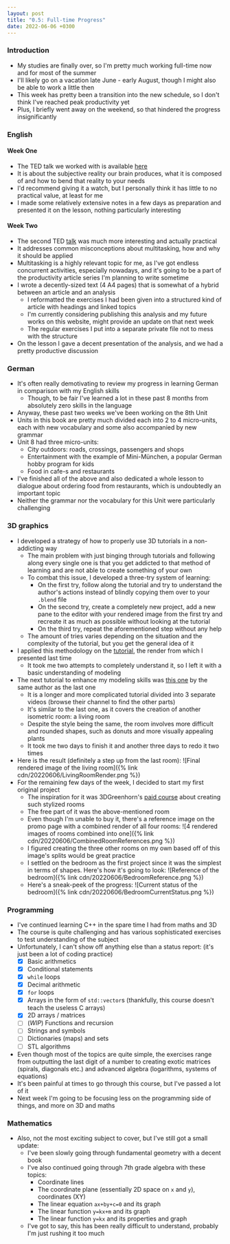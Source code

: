 ```yaml
---
layout: post
title: "0.5: Full-time Progress"
date: 2022-06-06 +0300
---
```


### Introduction

- My studies are finally over, so I'm pretty much working full-time now and for most of the summer
- I'll likely go on a vacation late June - early August, though I might also be able to work a little then
- This week has pretty been a transition into the new schedule, so I don't think I've reached peak productivity yet
- Plus, I briefly went away on the weekend, so that hindered the progress insignificantly

### English

#### Week One

- The TED talk we worked with is available [here](https://www.ted.com/talks/isaac_lidsky_what_reality_are_you_creating_for_yourself)
- It is about the subjective reality our brain produces, what it is composed of and how to bend that reality to your needs
- I'd recommend giving it a watch, but I personally think it has little to no practical value, at least for me
- I made some relatively extensive notes in a few days as preparation and presented it on the lesson, nothing
  particularly interesting

#### Week Two

- The second TED [talk](https://www.ted.com/talks/tim_harford_a_powerful_way_to_unleash_your_natural_creativity/)
  was much more interesting and actually practical
- It addresses common misconceptions about multitasking, how and why it should be applied
- Multitasking is a highly relevant topic for me, as I've got endless concurrent activities, especially nowadays, and
 it's going to be a part of the productivity article series I'm planning to write sometime
- I wrote a decently-sized text (4 A4 pages) that is somewhat of a hybrid between an article and an analysis
  - I reformatted the exercises I had been given into a structured kind of article with headings and linked topics
  - I'm currently considering publishing this analysis and my future works on this website, might provide an update on
    that next week
  - The regular exercises I put into a separate private file not to mess with the structure
- On the lesson I gave a decent presentation of the analysis, and we had a pretty productive discussion

### German

- It's often really demotivating to review my progress in learning German in comparison with my English skills
  - Though, to be fair I've learned a lot in these past 8 months from absolutely zero skills in the language
- Anyway, these past two weeks we've been working on the 8th Unit
- Units in this book are pretty much divided each into 2 to 4 micro-units, each with new vocabulary and some also
  accompanied by new grammar
- Unit 8 had three micro-units:
  - City outdoors: roads, crossings, passengers and shops
  - Entertainment with the example of Mini-München, a popular German hobby program for kids
  - Food in cafe-s and restaurants
- I've finished all of the above and also dedicated a whole lesson to dialogue about ordering food from restaurants,
  which is undoubtedly an important topic
- Neither the grammar nor the vocabulary for this Unit were particularly challenging

### 3D graphics

- I developed a strategy of how to properly use 3D tutorials in a non-addicting way
  - The main problem with just binging through tutorials and following along every single one is that you get addicted
    to that method of learning and are not able to create something of your own
  - To combat this issue, I developed a three-try system of learning:
    - On the first try, follow along the tutorial and try to understand the author's actions instead of blindly copying
      them over to your `.blend` file
    - On the second try, create a completely new project, add a new pane to the editor with your rendered image from the
      first try and recreate it as much as possible without looking at the tutorial
    - On the third try, repeat the aforementioned step without any help
  - The amount of tries varies depending on the situation and the complexity of the tutorial, but you get the general
    idea of it
- I applied this methodology on the [tutorial](https://www.youtube.com/watch?v=yCHT23A6aJA), the render from which I
  presented last time
  - It took me two attempts to completely understand it, so I left it with a basic understanding of modeling
- The next tutorial to enhance my modeling skills was [this one](https://www.youtube.com/watch?v=dEGJeVnWZAA) by the
  same author as the last one
  - It is a longer and more complicated tutorial divided into 3 separate videos (browse their channel to find the other
    parts)
  - It's similar to the last one, as it covers the creation of another isometric room: a living room
  - Despite the style being the same, the room involves more difficult and rounded shapes, such as donuts and more
    visually appealing plants
  - It took me two days to finish it and another three days to redo it two times
- Here is the result (definitely a step up from the last room):
![Final rendered image of the living room]({% link cdn/20220606/LivingRoomRender.png %})
- For the remaining few days of the week, I decided to start my first original project
  - The inspiration for it was 3DGreenhorn's [paid course](https://3dgreenhorn.gumroad.com/l/stylizedrooms) about
    creating such stylized rooms
  - The free part of it was the above-mentioned room
  - Even though I'm unable to buy it, there's a reference image on the promo page with a combined render of all four
    rooms:
![4 rendered images of rooms combined into one]({% link cdn/20220606/CombinedRoomReferences.png %})
  - I figured creating the three other rooms on my own based off of this image's splits would be great practice
  - I settled on the bedroom as the first project since it was the simplest in terms of shapes. Here's how it's going to
    look:
![Reference of the bedroom]({% link cdn/20220606/BedroomReference.png %})
  - Here's a sneak-peek of the progress:
![Current status of the bedroom]({% link cdn/20220606/BedroomCurrentStatus.png %})

### Programming

- I've continued learning C++ in the spare time I had from maths and 3D
- The course is quite challenging and has various sophisticated exercises to test understanding of the subject
- Unfortunately, I can't show off anything else than a status report: (it's just been a lot of coding practice)
  - [x] Basic arithmetics
  - [x] Conditional statements
  - [x] `while` loops
  - [x] Decimal arithmetic
  - [x] `for` loops
  - [x] Arrays in the form of `std::vector`s (thankfully, this course doesn't teach the useless C arrays)
  - [x] 2D arrays / matrices
  - [ ] (_WIP_) Functions and recursion
  - [ ] Strings and symbols
  - [ ] Dictionaries (maps) and sets
  - [ ] STL algorithms
- Even though most of the topics are quite simple, the exercises range from outputting the last digit of a number to
  creating exotic matrices (spirals, diagonals etc.) and advanced algebra (logarithms, systems of equations)
- It's been painful at times to go through this course, but I've passed a lot of it
- Next week I'm going to be focusing less on the programming side of things, and more on 3D and maths

### Mathematics

- Also, not the most exciting subject to cover, but I've still got a small update:
  - I've been slowly going through fundamental geometry with a decent book
  - I've also continued going through 7th grade algebra with these topics:
    - Coordinate lines
    - The coordinate plane (essentially 2D space on `x` and `y`), coordinates (XY)
    - The linear equation `ax+by+c=0` and its graph
    - The linear function `y=kx+m` and its graph
    - The linear function `y=kx` and its properties and graph
  - I've got to say, this has been really difficult to understand, probably I'm just rushing it too much
